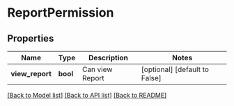 # ReportPermission

## Properties
Name | Type | Description | Notes
------------ | ------------- | ------------- | -------------
**view_report** | **bool** | Can view Report | [optional] [default to False]

[[Back to Model list]](../README.md#documentation-for-models) [[Back to API list]](../README.md#documentation-for-api-endpoints) [[Back to README]](../README.md)



